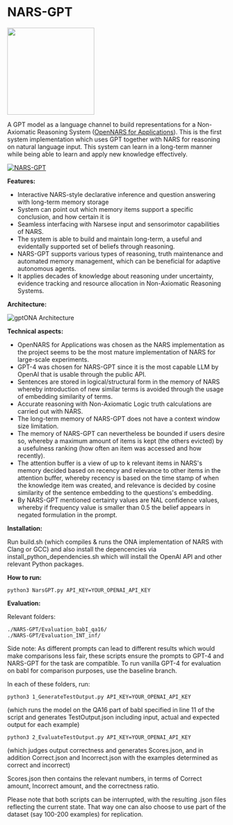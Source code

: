 # NARS-GPT

<img src="https://user-images.githubusercontent.com/8284677/232368549-5337cf02-63fd-43ae-bf15-6ba9935a5419.png" width="200px">

A GPT model as a language channel to build representations for a Non-Axiomatic Reasoning System ([OpenNARS for Applications](https://github.com/opennars/OpenNARS-for-Applications)). This is the first system implementation which uses GPT together with NARS for reasoning on natural language input. This system can learn in a long-term manner while being able to learn and apply new knowledge effectively.

[![NARS-GPT](https://img.youtube.com/vi/l4rklYGbcTo/0.jpg)](https://www.youtube.com/watch?v=l4rklYGbcTo "Integrating GPT and NARS (gptONA)")

**Features:**

- Interactive NARS-style declarative inference and question answering with long-term memory storage
- System can point out which memory items support a specific conclusion, and how certain it is
- Seamless interfacing with Narsese input and sensorimotor capabilities of NARS.
- The system is able to build and maintain long-term, a useful and evidentally supported set of beliefs through reasoning.
- NARS-GPT supports various types of reasoning, truth maintenance and automated memory management, which can be beneficial for adaptive autonomous agents.
- It applies decades of knowledge about reasoning under uncertainty, evidence tracking and resource allocation in Non-Axiomatic Reasoning Systems.

**Architecture:**

![gptONA Architecture](https://user-images.githubusercontent.com/8284677/234759143-0fc48767-68cd-44fc-800a-fc7023e11f37.png)

**Technical aspects:**
- OpenNARS for Applications was chosen as the NARS implementation as the project seems to be the most mature implementation of NARS for large-scale experiments.
- GPT-4 was chosen for NARS-GPT since it is the most capable LLM by OpenAI that is usable through the public API.
- Sentences are stored in logical/structural form in the memory of NARS whereby introduction of new similar terms is avoided through the usage of embedding similarity of terms.
- Accurate reasoning with Non-Axiomatic Logic truth calculations are carried out with NARS.
- The long-term memory of NARS-GPT does not have a context window size limitation.
- The memory of NARS-GPT can nevertheless be bounded if users desire so, whereby a maximum amount of items is kept (the others evicted) by a usefulness ranking (how often an item was accessed and how recently).
- The attention buffer is a view of up to k relevant items in NARS's memory decided based on recency and relevance to other items in the attention buffer, whereby recency is based on the time stamp of when the knowledge item was created, and relevance is decided by cosine similarity of the sentence embedding to the questions's embedding.
- By NARS-GPT mentioned certainty values are NAL confidence values, whereby if frequency value is smaller than $0.5$ the belief appears in negated formulation in the prompt.

**Installation:**

Run build.sh (which compiles & runs the ONA implementation of NARS with Clang or GCC)
and also install the depencencies via install_python_dependencies.sh
which will install the OpenAI API and other relevant Python packages.

**How to run:**

```
python3 NarsGPT.py API_KEY=YOUR_OPENAI_API_KEY
```

**Evaluation:**

Relevant folders:

```
./NARS-GPT/Evaluation_babI_qa16/
./NARS-GPT/Evaluation_INT_inf/
```

Side note: As different prompts can lead to different results which would make comparisons less fair,
these scripts ensure the prompts to GPT-4 and NARS-GPT for the task are compatible.
To run vanilla GPT-4 for evaluation on babI for comparison purposes, use the baseline branch.

In each of these folders, run:

```
python3 1_GenerateTestOutput.py API_KEY=YOUR_OPENAI_API_KEY
```
(which runs the model on the QA16 part of babI specified in line 11 of the script and generates TestOutput.json including input, actual and expected output for each example)

```
python3 2_EvaluateTestOutput.py API_KEY=YOUR_OPENAI_API_KEY
```
(which judges output correctness and generates Scores.json, and in addition Correct.json and Incorrect.json with the examples determined as correct and incorrect)

Scores.json then contains the relevant numbers, in terms of Correct amount, Incorrect amount, and the correctness ratio.

Please note that both scripts can be interrupted, with the resulting .json files reflecting the current state.
That way one can also choose to use part of the dataset (say 100-200 examples) for replication.


